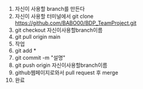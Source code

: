 1. 자신이 사용할 branch를 만든다
2. 자신이 사용할 터미널에서 git clone https://github.com/BABO00/BDP_TeamProject.git
3. git checkout 자신이사용할branch이름
4. git pull origin main
5. 작업
6. git add *
7. git commit -m "설명"
8. git push origin 자신이사용할branch이름
9. github웹페이지로와서 pull request 후 merge
10. 완료

